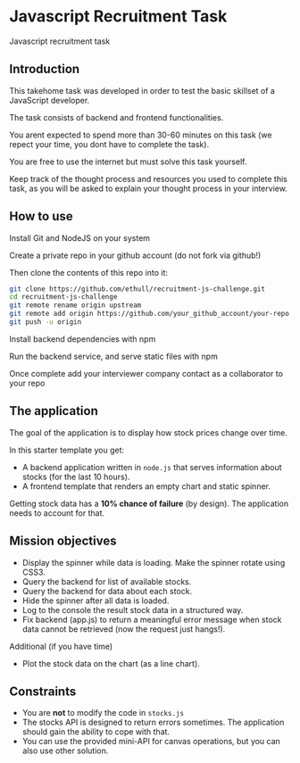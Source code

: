 # Javascript Recruitment Task

Javascript recruitment task

## Introduction

This takehome task was developed in order to test the basic skillset of a JavaScript developer.

The task consists of backend and frontend functionalities.

You arent expected to spend more than 30-60 minutes on this task (we repect your time, you dont have to complete the task).

You are free to use the internet but must solve this task yourself.

Keep track of the thought process and resources you used to complete this task, as you will be asked to explain your thought process in your interview.

## How to use

Install Git and NodeJS on your system

Create a private repo in your github account (do not fork via github!)

Then clone the contents of this repo into it:
```sh
git clone https://github.com/ethull/recruitment-js-challenge.git
cd recruitment-js-challenge
git remote rename origin upstream
git remote add origin https://github.com/your_github_account/your-repo.git
git push -u origin
```

Install backend dependencies with npm

Run the backend service, and serve static files with npm

Once complete add your interviewer company contact as a collaborator to your repo

## The application

The goal of the application is to display how stock prices change over time.

In this starter template you get:
* A backend application written in `node.js` that serves information about stocks (for the last 10 hours).
* A frontend template that renders an empty chart and static spinner.

Getting stock data has a **10% chance of failure** (by design). The application needs to account for that.

## Mission objectives

* Display the spinner while data is loading. Make the spinner rotate using CSS3.
* Query the backend for list of available stocks.
* Query the backend for data about each stock.
* Hide the spinner after all data is loaded.
* Log to the console the result stock data in a structured way.
* Fix backend (app.js) to return a meaningful error message when stock data cannot be retrieved (now the request just hangs!).

Additional (if you have time)
* Plot the stock data on the chart (as a line chart).

## Constraints

* You are **not** to modify the code in `stocks.js`
* The stocks API is designed to return errors sometimes. The application should gain the ability to cope with that.
* You can use the provided mini-API for canvas operations, but you can also use other solution.
